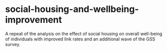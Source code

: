 # social-housing-and-wellbeing-improvement
A repeat of the analysis on the effect of social housing on overall well-being of individuals with improved link rates and an additional wave of the GSS survey.
